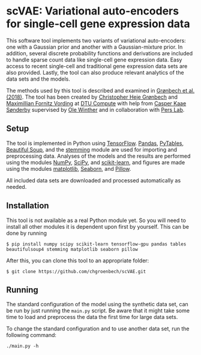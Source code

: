 # scVAE: Variational auto-encoders for single-cell gene expression data #

This software tool implements two variants of variational auto-encoders: one with a Gaussian prior and another with a Gaussian-mixture prior. In addition, several discrete probability functions and derivations are included to handle sparse count data like single-cell gene expression data. Easy access to recent single-cell and traditional gene expression data sets are also provided. Lastly, the tool can also produce relevant analytics of the data sets and the models.

The methods used by this tool is described and examined in [Grønbech et al. (2018)][paper]. The tool has been created by [Christopher Heje Grønbech][Chris] and [Maximillian Fornitz Vording][Max] at [DTU Compute][] with help from [Casper Kaae Sønderby][Casper] supervised by [Ole Winther][Ole] and in collaboration with [Pers Lab][].

[paper]: TBA
[DTU Compute]: http://compute.dtu.dk
[Chris]: https://github.com/chgroenbech
[Max]: https://github.com/maximillian91
[Casper]: https://casperkaae.github.io
[Ole]: http://cogsys.imm.dtu.dk/staff/winther/
[Pers Lab]: https://github.com/perslab

## Setup ##

The tool is implemented in Python using [TensorFlow][]. [Pandas][], [PyTables][],
[Beautiful Soup][], and the [stemming][] module are used for importing and preprocessing data. Analyses of the models and the results are performed using the modules [NumPy][], [SciPy][], and [scikit-learn][], and figures are made using the modules [matplotlib][], [Seaborn][], and [Pillow][].

[TensorFlow]: https://www.tensorflow.org
[Pandas]: http://pandas.pydata.org
[PyTables]: http://www.pytables.org
[Beautiful Soup]: https://www.crummy.com/software/BeautifulSoup/
[stemming]: https://bitbucket.org/mchaput/stemming
[NumPy]: http://www.numpy.org
[SciPy]: https://www.scipy.org
[scikit-learn]: http://scikit-learn.org
[matplotlib]: http://matplotlib.org
[Seaborn]: http://seaborn.pydata.org
[Pillow]: https://python-pillow.org

All included data sets are downloaded and processed automatically as needed.

## Installation ##

This tool is not available as a real Python module yet. So you will need to install all other modules it is dependent upon first by yourself. This can be done by running

	$ pip install numpy scipy scikit-learn tensorflow-gpu pandas tables beautifulsoup4 stemming matplotlib seaborn pillow

After this, you can clone this tool to an appropriate folder:

	$ git clone https://github.com/chgroenbech/scVAE.git

## Running ##

The standard configuration of the model using the synthetic data set, can be run by just running the `main.py` script. Be aware that it might take some time to load and preprocess the data the first time for large data sets.

To change the standard configuration and to use another data set, run the following command:

	./main.py -h
